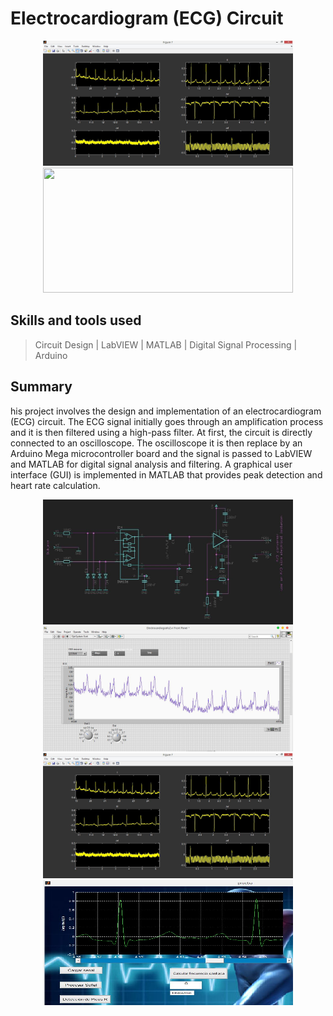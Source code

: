 # Electrocardiogram (ECG) Circuit

<p align="center">
  <img width="400" height="200" src="images/1.JPG">
  <img width="400" height="200" src="images/Lead I (1).JPG">
</p> 

## Skills and tools used

> Circuit Design | LabVIEW | MATLAB | Digital Signal Processing | Arduino
                                                                                                                
## Summary

his project involves the design and implementation of an electrocardiogram (ECG) circuit. The ECG signal initially goes through an amplification process and it is then filtered using a high-pass filter. At first, the circuit is directly connected to an oscilloscope. The oscilloscope it is then replace by an Arduino Mega microcontroller board and the signal is passed to LabVIEW and MATLAB for digital signal analysis and filtering. A graphical user interface (GUI) is implemented in MATLAB that provides peak detection and heart rate calculation.

<p align="center">
  <img width="400" height="200" src="images/Circuito.JPG">
  <img width="400" height="200" src="images/Captura.JPG">
  <img width="400" height="200" src="images/1.JPG">
  <img width="400" height="200" src="images/3.JPG">
</p> 
